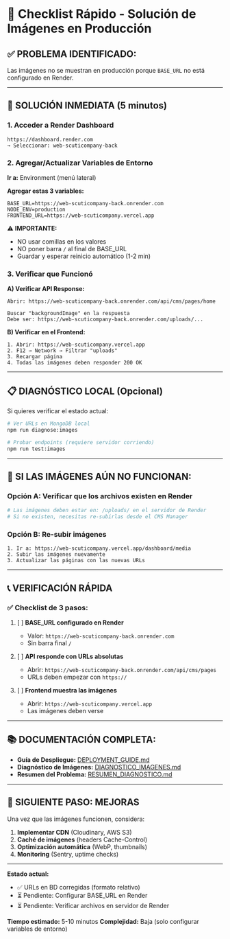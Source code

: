 # 🎯 Checklist Rápido - Solución de Imágenes en Producción

## ✅ **PROBLEMA IDENTIFICADO:**
Las imágenes no se muestran en producción porque `BASE_URL` no está configurado en Render.

---

## 🚨 **SOLUCIÓN INMEDIATA** (5 minutos)

### 1. Acceder a Render Dashboard
```
https://dashboard.render.com
→ Seleccionar: web-scuticompany-back
```

### 2. Agregar/Actualizar Variables de Entorno

**Ir a:** Environment (menú lateral)

**Agregar estas 3 variables:**

```env
BASE_URL=https://web-scuticompany-back.onrender.com
NODE_ENV=production
FRONTEND_URL=https://web-scuticompany.vercel.app
```

⚠️ **IMPORTANTE:** 
- NO usar comillas en los valores
- NO poner barra `/` al final de BASE_URL
- Guardar y esperar reinicio automático (1-2 min)

### 3. Verificar que Funcionó

**A) Verificar API Response:**
```
Abrir: https://web-scuticompany-back.onrender.com/api/cms/pages/home

Buscar "backgroundImage" en la respuesta
Debe ser: https://web-scuticompany-back.onrender.com/uploads/...
```

**B) Verificar en el Frontend:**
```
1. Abrir: https://web-scuticompany.vercel.app
2. F12 → Network → Filtrar "uploads"
3. Recargar página
4. Todas las imágenes deben responder 200 OK
```

---

## 📋 **DIAGNÓSTICO LOCAL** (Opcional)

Si quieres verificar el estado actual:

```bash
# Ver URLs en MongoDB local
npm run diagnose:images

# Probar endpoints (requiere servidor corriendo)
npm run test:images
```

---

## 🔧 **SI LAS IMÁGENES AÚN NO FUNCIONAN:**

### Opción A: Verificar que los archivos existen en Render

```bash
# Las imágenes deben estar en: /uploads/ en el servidor de Render
# Si no existen, necesitas re-subirlas desde el CMS Manager
```

### Opción B: Re-subir imágenes

```
1. Ir a: https://web-scuticompany.vercel.app/dashboard/media
2. Subir las imágenes nuevamente
3. Actualizar las páginas con las nuevas URLs
```

---

## 📞 **VERIFICACIÓN RÁPIDA**

### ✅ Checklist de 3 pasos:

1. [ ] **BASE_URL configurado en Render**
   - Valor: `https://web-scuticompany-back.onrender.com`
   - Sin barra final `/`

2. [ ] **API responde con URLs absolutas**
   - Abrir: `https://web-scuticompany-back.onrender.com/api/cms/pages`
   - URLs deben empezar con `https://`

3. [ ] **Frontend muestra las imágenes**
   - Abrir: `https://web-scuticompany.vercel.app`
   - Las imágenes deben verse

---

## 📚 **DOCUMENTACIÓN COMPLETA:**

- **Guía de Despliegue:** [DEPLOYMENT_GUIDE.md](./DEPLOYMENT_GUIDE.md)
- **Diagnóstico de Imágenes:** [DIAGNOSTICO_IMAGENES.md](./DIAGNOSTICO_IMAGENES.md)
- **Resumen del Problema:** [RESUMEN_DIAGNOSTICO.md](./RESUMEN_DIAGNOSTICO.md)

---

## 🎯 **SIGUIENTE PASO: MEJORAS**

Una vez que las imágenes funcionen, considera:

1. **Implementar CDN** (Cloudinary, AWS S3)
2. **Caché de imágenes** (headers Cache-Control)
3. **Optimización automática** (WebP, thumbnails)
4. **Monitoring** (Sentry, uptime checks)

---

**Estado actual:**
- ✅ URLs en BD corregidas (formato relativo)
- ⏳ Pendiente: Configurar BASE_URL en Render
- ⏳ Pendiente: Verificar archivos en servidor de Render

**Tiempo estimado:** 5-10 minutos
**Complejidad:** Baja (solo configurar variables de entorno)
